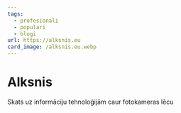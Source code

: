 ```yaml
---
tags:
  - profesionali
  - populari
  - blogi
url: https://alksnis.eu
card_image: /alksnis.eu.webp
---
```


# Alksnis

Skats uz informāciju tehnoloģijām caur fotokameras lēcu
